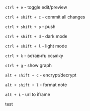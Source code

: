 `ctrl + e` - toggle edit/preview

`ctrl + shift + c` - commit all changes

`ctrl + shift + p` - push

`ctrl + shift + d` - dark mode

`ctrl + shift + l` - light mode

`ctrl + k` - вставить ссылку

`ctrl + g` - show graph

`alt + shift + c` - encrypt/decrypt

`alt + shift + l` - format note

`alt + i` - url to iframe

test

